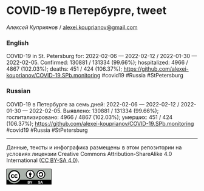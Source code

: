 COVID-19 в Петербурге, tweet
============================

*Алексей Куприянов* /
<a href="mailto:alexei.kouprianov@gmail.com" class="email">alexei.kouprianov@gmail.com</a>

### English

COVID-19 in St. Petersburg for: 2022-02-06 — 2022-02-12 / 2022-01-30 —
2022-02-05. Сonfirmed: 130881 / 131334 (99.66%); hospitalized: 4966 /
4867 (102.03%); deaths: 451 / 424 (106.37%);
<a href="https://github.com/alexei-kouprianov/COVID-19.SPb.monitoring" class="uri">https://github.com/alexei-kouprianov/COVID-19.SPb.monitoring</a>
\#covid19 \#Russia \#StPetersburg

### Russian

COVID-19 в Петербурге за семь дней: 2022-02-06 — 2022-02-12 / 2022-01-30
— 2022-02-05. Выявлено: 130881 / 131334 (99.66%); госпитализировано:
4966 / 4867 (102.03%); умерших: 451 / 424 (106.37%);
<a href="https://github.com/alexei-kouprianov/COVID-19.SPb.monitoring" class="uri">https://github.com/alexei-kouprianov/COVID-19.SPb.monitoring</a>
\#covid19 \#Russia \#StPetersburg

------------------------------------------------------------------------

Данные, тексты и инфографика размещены в этом репозитории на условиях
лицензии Creative Commons Attribution-ShareAlike 4.0 International ([CC
BY-SA 4.0](https://creativecommons.org/licenses/by-sa/4.0/)).

![](../misc/CC-BY-SA-icon.png "CC-BY-SA")
